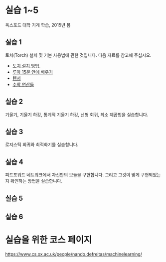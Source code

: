 # 실습 1~5
옥스포드 대학 기계 학습, 2015년 봄

## 실습 1
토치(Torch) 설치 및 기본 사용법에 관한 것입니다. 다음 자료를 참고해 주십시오.
 
- [토치 설치 방법](https://docs.google.com/document/d/18sTMqVFDSFvNaz8xIo40Wm9XBSrMX8spTDGr4F0XXi8/edit#).
- [루아 15분 안에 배우기](http://roboticist.tistory.com/576)
- [텐서](https://docs.google.com/document/d/1QDtM8pdduWeUw0UK4zd7KgTuC6mFEbFCfVd3TF7Vj_Q/edit)
- [수학 연산들](https://docs.google.com/document/d/1js0VjoZ4HzixMVQvx7Lxw75ORCi-kRFoNqNrqFcUuNQ/edit) 

## 실습 2
기울기, 기울기 하강, 통계적 기울기 하강, 선형 회귀, 최소 제곱법을 실습합니다.

## 실습 3
로지스틱 회귀와 최적화기를 실습합니다.

## 실습 4
피드포워드 네트워크에서 자신만의 모듈을 구현합니다. 그리고 그것이 맞게 구현되었는지 확인하는 방법을 실습합니다.

## 실습 5

## 실습 6


# 실습을 위한 코스 페이지
<https://www.cs.ox.ac.uk/people/nando.defreitas/machinelearning/>

